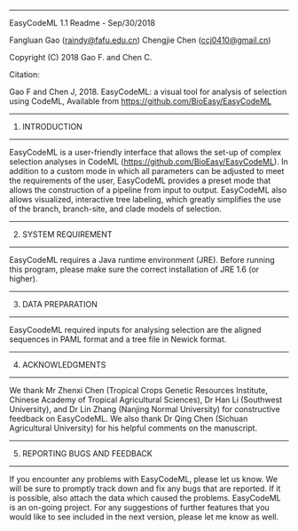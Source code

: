 -----------------------------------------------------------------------------
EasyCodeML 1.1 Readme -	Sep/30/2018

Fangluan Gao (raindy@fafu.edu.cn)
Chengjie Chen (ccj0410@gmail.cn)

Copyright (C) 2018 Gao F. and Chen C.

Citation:

Gao F and Chen J, 2018. EasyCodeML: a visual tool for analysis of selection using CodeML, Available from https://github.com/BioEasy/EasyCodeML

-----------------------------------------------------------------------------
1. INTRODUCTION
-----------------------------------------------------------------------------
EasyCodeML is a user-friendly interface that allows the set-up of complex selection analyses in CodeML (https://github.com/BioEasy/EasyCodeML). In addition to a custom mode in which all parameters can be adjusted to meet the requirements of the user, EasyCodeML provides a preset mode that allows the construction of a pipeline from input to output. EasyCodeML also allows visualized, interactive tree labeling, which greatly simplifies the use of the branch, branch-site, and clade models of selection.

-----------------------------------------------------------------------------
2.	SYSTEM REQUIREMENT
-----------------------------------------------------------------------------

EasyCodeML requires a Java runtime environment (JRE). Before running this program, please make sure the correct installation of JRE 1.6 (or higher). 

-----------------------------------------------------------------------------
3.	DATA PREPARATION
-----------------------------------------------------------------------------
EasyCoodeML required inputs for analysing selection are the aligned sequences in PAML format and a tree file in Newick format. 

-----------------------------------------------------------------------------
4.	ACKNOWLEDGMENTS
-----------------------------------------------------------------------------
We thank Mr Zhenxi Chen (Tropical Crops Genetic Resources Institute, Chinese Academy of Tropical Agricultural Sciences), Dr Han Li (Southwest University), and Dr Lin Zhang (Nanjing Normal University) for constructive feedback on EasyCodeML. We also thank Dr Qing Chen (Sichuan Agricultural University) for his helpful comments on the manuscript.

-----------------------------------------------------------------------------
5.	REPORTING BUGS AND FEEDBACK
-----------------------------------------------------------------------------
If you encounter any problems with EasyCodeML, please let us know. We will be sure to promptly track down and fix any bugs that are reported. If it is possible, also attach the data which caused the problems.
EasyCodeML is an on-going project. For any suggestions of further features that you would like to see included in the next version, please let me know as well. 
